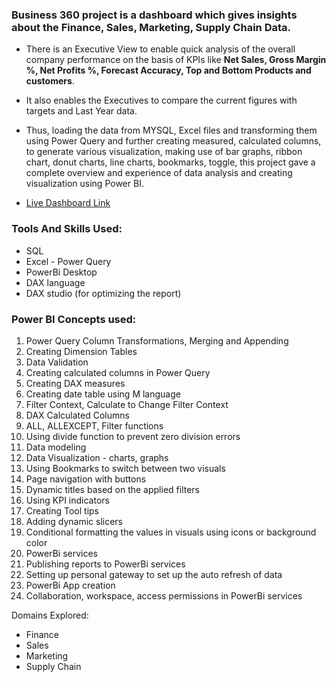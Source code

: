 ### Business 360 project is a dashboard which gives insights about the Finance, Sales, Marketing, Supply Chain Data.
- There is an Executive View to enable quick analysis of the overall company performance on the basis of KPIs like **Net Sales, Gross Margin %, Net Profits %, Forecast Accuracy, Top and Bottom Products and customers**. 
- It also enables the Executives to compare the current figures with targets and Last Year data.
- Thus, loading the data from MYSQL, Excel files and transforming them using Power Query and further creating measured, calculated columns, to generate various visualization, making use of bar graphs, ribbon chart, donut charts, line charts, bookmarks, toggle, this project gave a complete overview and experience of data analysis and creating visualization using Power BI.

- [Live Dashboard Link](https://app.powerbi.com/view?r=eyJrIjoiNDg4ZDU1NzgtZGE0YS00YjUwLTk3ZDUtMjM5ZWU5NzNiMzRiIiwidCI6ImM2ZTU0OWIzLTVmNDUtNDAzMi1hYWU5LWQ0MjQ0ZGM1YjJjNCJ9)

### Tools And Skills Used:
- SQL
- Excel - Power Query
- PowerBi Desktop
- DAX language
- DAX studio (for optimizing the report)

### Power BI Concepts used:

1. Power Query Column Transformations, Merging and Appending
2. Creating Dimension Tables
3. Data Validation
4. Creating calculated columns in Power Query
5. Creating DAX measures
6. Creating date table using M language
7. Filter Context, Calculate to Change Filter Context
8. DAX Calculated Columns
9. ALL, ALLEXCEPT, Filter functions
10. Using divide function to prevent zero division errors
11. Data modeling
12. Data Visualization - charts, graphs
13. Using Bookmarks to switch between two visuals
14. Page navigation with buttons
15. Dynamic titles based on the applied filters
16. Using KPI indicators
17. Creating Tool tips
18. Adding dynamic slicers
19. Conditional formatting the values in visuals using icons or background color
20. PowerBi services
21. Publishing reports to PowerBi services
22. Setting up personal gateway to set up the auto refresh of data
23. PowerBi App creation
24. Collaboration, workspace, access permissions in PowerBi services

Domains Explored:
- Finance 
- Sales
- Marketing
- Supply Chain





